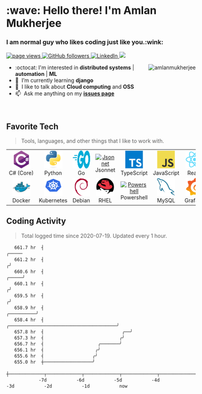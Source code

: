 <h1 align="left" id="amlanmukherjee-title">:wave: Hello there! I'm Amlan Mukherjee</h1>
<h3 align="left">I am normal guy who likes coding just like you.:wink:</h3>

<p align="left">
  <a href="https://github.com/Amlanmukherjee/Amlanmukherjee">
    <img src="https://img.shields.io/badge/Profile%20views-511-blue?style=flat" alt="page views" />
  </a>
  <a href="https://github.com/Amlanmukherjee?tab=followers">
    <img alt="GitHub followers" src="https://img.shields.io/github/followers/MacroPower?color=green&logo=github">
  </a>
  <a href="https://www.linkedin.com/in/amlanmukherjee">
    <img alt="LinkedIn" src="https://img.shields.io/badge/LinkedIn-3k-lightblue?style=flat&logo=linkedin&labelColor=blue">
  </a>
  <a href="https://amlanmukherjee.com/">
    <img src="https://img.shields.io/badge/My-Website-FFD700?style=flat&logo=react&labelColor=FFFFCC">
  </a>
</p>

<a href="#amlanmukherjee-title">
  <img src="https://github-readme-stats.vercel.app/api?username=amlanmukherjee&show_icons=true&count_private=true&include_all_commits=true" alt="amlanmukherjee" align="right"/>
</a>

- :octocat:&nbsp;I'm interested in **distributed systems** | **automation** | **ML**
- :seedling: &nbsp;I’m currently learning **django**
- :speech_balloon: &nbsp;I like to talk about **Cloud computing** and **OSS**
- :mailbox: &nbsp;Ask me anything on my **[issues page]**

<br>

<h2 align="left" id="macropower-tech">Favorite Tech</h2>

> Tools, languages, and other things that I like to work with.

<table>
  <tr>
    <td align="center" width="96">
      <a href="#macropower-tech">
        <img src="./img/csharp-original.svg" width="48" height="48" alt="C#" />
      </a>
      <br>C# (Core)
    </td>
    <td align="center" width="96">
      <a href="#macropower-tech">
        <img src="./img/python-original.svg" width="48" height="48" alt="Python" />
      </a>
      <br>Python
    </td>
    <td align="center" width="96">
      <a href="#macropower-tech">
        <img src="./img/go-flat.svg" width="48" height="48" alt="Golang" />
      </a>
      <br>Go
    </td>
    <td align="center" width="96">
      <a href="#macropower-tech">
        <img src="https://jsonnet.org/img/isologo.svg" width="48" height="48" alt="Jsonnet" />
      </a>
      <br>Jsonnet
    </td>
    <td align="center" width="96">
      <a href="#macropower-tech">
        <img src="./img/typescript-original.svg" width="48" height="48" alt="TypeScript" />
      </a>
      <br>TypeScript
    </td>
    <td align="center" width="96">
      <a href="#macropower-tech">
        <img src="./img/javascript-original.svg" width="48" height="48" alt="JavaScript" />
      </a>
      <br>JavaScript
    </td>
    <td align="center" width="96">
      <a href="#macropower-tech" >
        <img src="./img/react-original.svg" width="48" height="48" alt="React" />
      </a>
      <br>React
    </td>
    <td align="center" width="96">
      <a href="#macropower-tech">
        <img src="./img/bootstrap-plain.svg" width="48" height="48" alt="Bootstrap" />
      </a>
      <br>Bootstrap
    </td>
    <td align="center" width="96">
      <a href="#macropower-tech">
        <img src="./img/sass-original.svg" width="48" height="48" alt="Sass" />
      </a>
      <br>Sass
    </td>
  </tr>
  <tr>
    <td align="center" width="96"> 
      <a href="#macropower-tech" >
        <img src="./img/docker-original.svg" width="48" height="48" alt="Docker" />
      </a>
      <br>Docker
    </td>
    <td align="center" width="96">
      <a href="#macropower-tech" >
        <img src="https://raw.githubusercontent.com/cncf/artwork/master/projects/kubernetes/icon/color/kubernetes-icon-color.svg" width="48" height="48" alt="Kubernetes" />
      </a>
      <br>Kubernetes
    </td>
    <td align="center"  width="96">
      <a href="#macropower-tech">
        <img src="./img/debian-original.svg" width="48" height="48" alt="Debian" />
      </a>
      <br>Debian
    </td>
    <td align="center"  width="96">
      <a href="#macropower-tech">
        <img src="./img/redhat-original.svg" width="48" height="48" alt="RHEL" />
      </a>
      <br>RHEL
    </td>
    <td align="center" width="96">
      <a href="#macropower-tech">
        <img src="https://raw.githubusercontent.com/PowerShell/PowerShell/master/assets/ps_black_128.svg" width="48" height="48" alt="Powershell" />
      </a>
      <br>Powershell
    </td>
    <td align="center"  width="96">
      <a href="#macropower-tech">
        <img src="./img/mysql-original.svg" width="48" height="48" alt="MySQL" />
      </a>
      <br>MySQL
    </td>
    <td align="center" width="96">
      <a href="#macropower-tech" >
        <img src="https://raw.githubusercontent.com/grafana/grafana/master/public/img/grafana_icon.svg" width="48" height="48" alt="Grafana" />
      </a>
      <br>Grafana
    </td>
    <td align="center" width="96">
      <a href="#macropower-tech" >
        <img src="https://github.com/cncf/artwork/blob/master/projects/prometheus/icon/color/prometheus-icon-color.svg" width="48" height="48" alt="Prometheus" />
      </a>
      <br>Prometheus
    </td>
    <td align="center" width="96">
      <a href="#macropower-tech" >
        <img src="https://raw.githubusercontent.com/cncf/artwork/master/projects/thanos/icon/color/thanos-icon-color.svg" width="48" height="48" alt="Thanos" />
      </a>
      <br>Thanos
    </td>
  </tr>
</table>

<h2 align="left">Coding Activity</h2>

> Total logged time since 2020-07-19. Updated every 1 hour.

<!-- prettier-ignore-start -->

<!-- START_SECTION:ascii_graph -->

```
   661.7 hr  ┤                                                                                             ╭───── 
   661.2 hr  ┤                                                                                            ╭╯  
   660.6 hr  ┤                                                                                      ╭─────╯   
   660.1 hr  ┤                                                                                     ╭╯   
   659.5 hr  ┤                                                                                    ╭╯  
   658.9 hr  ┤                                                                         ╭──────────╯   
   658.4 hr  ┤                                ╭────────────────────────────────────────╯  
   657.8 hr  ┤                             ╭──╯   
   657.3 hr  ┤                            ╭╯  
   656.7 hr  ┤                    ╭───────╯   
   656.1 hr  ┤                   ╭╯   
   655.6 hr  ┤                  ╭╯  
   655.0 hr  ┼──────────────────╯   
             ┼─────────────┬─────────────┬─────────────┬─────────────┬─────────────┬─────────────┬─────────────┤ 
            -7d           -6d           -5d           -4d           -3d           -2d           -1d           now
```

<!-- END_SECTION:ascii_graph -->

<!-- prettier-ignore-end -->

<!-- links -->

[issues page]: https://github.com/Amlanmukherjee/Amlanmukherjee/issues
